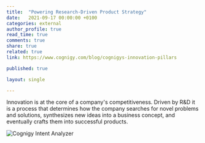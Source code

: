 ```yaml
---
title:  "Powering Research-Driven Product Strategy"
date:   2021-09-17 00:00:00 +0100
categories: external
author_profile: true
read_time: true
comments: true
share: true
related: true
link: https://www.cognigy.com/blog/cognigys-innovation-pillars

published: true

layout: single

---
```

Innovation is at the core of a company's competitiveness. Driven by R&D it is a process that determines how the company searches for novel problems and solutions, synthesizes new ideas into a business concept, and eventually crafts them into successful products.



<div class="image-container">
  <img src="https://www.cognigy.com/hs-fs/hubfs/MicrosoftTeams-image%20(1)-2.png?width=2684&name=MicrosoftTeams-image%20(1)-2.png" alt="Cognigy Intent Analyzer">
</div>


<!--more-->

<!-- 
At Cognigy, our R&D mission is simple: Provide the most advanced, most flexible Customer Service Automation Platform to help global enterprises service their customers in a fast, frictionless & automated way. Of course, we leverage our experience and expertise within the Conversational AI space. But our mission and ambition drive us to focus on long-term goals. We believe that an AI-driven future deserves a sizable investment. This is the reason our business devotes a very significant portion of total earnings to R&D activities aimed at discovering and developing new AI capabilities and research initiatives. These state-of-the-art innovations and research initiatives are led by our R&D team who work relentlessly on ground-breaking technologies, making us a leader in Conversational Automation

In this article we will outline Cognigy's approach to innovation and explain our four pillars for innovation: Core Technology Management, Academic Community, Partner & Customer Network and AI Research.

MicrosoftTeams-image (1)-2
Core Technology Management: Breaking New Ground with Patented Innovations

Since our founding, Cognigy has amassed unrivaled expertise in automating customer and employee conversations, all of which are backed by various Conversational AI patents. A prime example is the Cognigy Intent Analyzer. One of our advanced capabilities provides predictive insights into the NLU model performance. It is used to optimize user input recognition even before deploying to production and ensures maximum NLU performance with minimal training effort and keeps even the most complex enterprise conversational projects on track to success.

Another patented outcome of our in-depth research efforts is “Reconfirmation Questions and self-learning sentences”. This integrated functionality bolsters our platform by employing statistical relevance evaluations to enhance intent identification over numerous established user encounters and storing them for subsequent use. Essentially, it enables the AI to get smarter over time, fully autonomously.
Collaboration with the Academic Community

Cognigy lays utmost importance on knowledge transfer with scientific institutes. It encourages an open and collaborative research environment where employees collaborate with external partners and universities. This has led Cognigy to engage in a number of cooperations, to mention two exciting projects:

    University of Applied Sciences Duesseldorf: DISTEL - Data-driven, intelligent Storytelling with Robots
    DISTEL is a research project sponsored by the European Union that aims at using innovative AI technologies to tell multimedia stories that can be experienced emphatically by employing immersive VR/AR technologies and interactive robotics.
    Kassel University: HISS - Hybrid Intelligence Service Support
    The aim of this project (funded by the German Federal Ministry of Education and Research) is to develop and test innovative services and business models. In the HISS project, a concept is being developed that combines adaptive artificial intelligence (AI) via state-of-the-art bot technology with classic support.

In a nutshell, Cognigy is deeply committed to research, as seen by its R&D initiatives, reading groups, cooperation with scientific institutes, and participation in conferences. This research-driven strategy has enabled us to transform many of these ideas into business concepts, which we have then woven into our platform.
Leveraging our Network of Partners and Customers 

Just as important, Cognigy's vast, resourceful, and varied network of partners like Accenture, Deloitte, and Deutsche Telekom are vital to innovation. Pioneering use cases developed with implementation partners & customers are crucial to in-depth research projects and successful products.

We also conduct product feature research in collaboration with our customers which entails empathizing and analyzing customer needs, developing features to meet those needs, and putting potential product features to the test with customers. In this way, we are able to better grasp the benefits that translate into genuine value for the customer. The approach of close cooperation with customers has, for example, helped us craft our conversational AI analytics stack - Cognigy Insights.
Cognigy’s AI Research Process

Investing time and money on R&D does not ensure success. Extensive market research to discover customer needs and aspirations are the keys to effective R&D. As customer preferences always change, we evaluate research on a regular basis.

The research method at Cognigy is user-centric, with customer pain points, feedbacks, and needs forming an essential part of the research. Cognigy also spends significantly in user analytics, data science, and market research to come up with research subjects that properly pinpoint our customer requirements and desires.

From research through delivery, new features or products go through a tiered process before being released to the market. Rapid prototyping, design thinking, and an open, collaborative atmosphere are encouraged during the discovery or research stage, which frequently involves collaboration with universities.

In the area of machine learning, research initiatives strive to create a virtuous cycle of iteration. Starting with the formulation of a question, problem, or idea, then developing appropriate measurement metrics and targets, and lastly iterating on algorithms and product design quickly.

Whenever we can we benchmark our research results and always strive to raise the performance bar. We tested our state-of-the-art multilingual NLU with market leaders like Microsoft LUIS, Google Dialogflow, and IBM Watson. The end results depicted that Cognigy's recognition of the intent was far more accurate, and the confidence was constantly high. 

In addition, our innovative conversational AI technology stands in line with trusted values and ethics. AI safety, explainability, and privacy guide our actions. As a result, Cognigy.AI fulfilled the 7 key criteria to gain a Trustworthy AI status set by the AI Cloud Service Compliance Criteria Catalogue (AIC4) audited by PricewaterhouseCoopers (PwC).
How We Transform Research Findings into Product Features 

During the discovery phase, we compile all the results from our extensive research into specifications or design documents, which are frequently accompanied by a prototype or proof of concept. These requirements are subsequently subjected to peer review open to the whole AI and engineering team.  

When the specification is approved, it is entered into an agile, customer-centric delivery process in which engineers work in biweekly sprints. Features go through full development, quality assurance, and deployment lifecycle where engineers are responsible for running their own code in collaboration with site reliability engineering and support teams. Upon conducting all these crucial steps, products are then ready for the market launch. 
We Embrace Innovation

Cognigy is committed to innovation and believes that allows us to create more efficient products and new ways of delivering our services. Our innovation excellence is the result of a multi-year effort involving most, if not all, aspects of the company. As a result, our products are backed by extensive research, allowing us to provide superior customer experiences.
 -->
